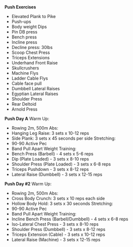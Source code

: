 **Push Exercises**
- Elevated Plank to Pike
- Push-ups
- Body weight Dips
- Pin DB press
- Bench press
- Incline press
- Decline press: 30lbs
- Scoop Chest Press
- Triceps Extensions
- Underhand Front Raise
- Skullcrushers
- Machine Flys
- Ladder Cable Flys
- Cable face pull
- Dumbbell Lateral Raises
- Egyptian Lateral Raises
- Shoulder Press
- Rear Deltoid
- Arnold Press

**Push Day A**
Warm Up:
- Rowing 2m, 500m
Abs:
- Hanging Leg Raise: 3 sets x 10-12 reps
- Side Plank: 3 sets x 45 seconds per side
Stretching:
- 90-90 Active Pec
- Band Pull Apart
Weight Training:
- Bench Press (Barbell) - 4 sets x 5-6 reps
- Dip (Plate Loaded) - 3 sets x 8-10 reps
- Shoulder Press (Plate Loaded) - 3 sets x 6-8 reps
- Triceps Pushdown - 3 sets x 8-12 reps
- Lateral Raise (Dumbbell) - 3 sets x 12-15 reps

**Push Day #2**
Warm Up:
- Rowing 2m, 500m
Abs:
- Cross Body Crunch: 3 sets x 10 reps each side
- Hollow Body Hold: 3 sets x 30 seconds
Stretching:
- 90-90 Active Pec
- Band Pull Apart
Weight Training:
- Incline Bench Press (Barbell/Dumbbell) - 4 sets x 6-8 reps
- Iso-Lateral Chest Press - 3 sets x 8-10 reps
- Shoulder Press (Dumbbell) - 3 sets x 8-12 reps
- Triceps Extension (Cable) - 3 sets x 10-12 reps
- Lateral Raise (Machine) - 3 sets x 12-15 reps